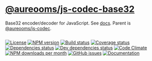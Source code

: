 [@aureooms/js-codec-base32](https://aureooms.github.io/js-codec-base32)
==

Base32 encoder/decoder for JavaScript.
See [docs](https://aureooms.github.io/js-codec-base32/index.html).
Parent is [@aureooms/js-codec](https://github.com/aureooms/js-codec).

```js
```

[![License](https://img.shields.io/github/license/aureooms/js-codec-base32.svg?style=flat)](https://raw.githubusercontent.com/aureooms/js-codec-base32/master/LICENSE)
[![NPM version](https://img.shields.io/npm/v/@aureooms/js-codec-base32.svg?style=flat)](https://www.npmjs.org/package/@aureooms/js-codec-base32)
[![Build status](https://img.shields.io/travis/aureooms/js-codec-base32.svg?style=flat)](https://travis-ci.org/aureooms/js-codec-base32)
[![Coverage status](https://img.shields.io/coveralls/aureooms/js-codec-base32.svg?style=flat)](https://coveralls.io/r/aureooms/js-codec-base32)
[![Dependencies status](https://img.shields.io/david/aureooms/js-codec-base32.svg?style=flat)](https://david-dm.org/aureooms/js-codec-base32)
[![Dev dependencies status](https://img.shields.io/david/dev/aureooms/js-codec-base32.svg?style=flat)](https://david-dm.org/aureooms/js-codec-base32?type=dev)
[![Code Climate](https://img.shields.io/codeclimate/github/aureooms/js-codec-base32.svg?style=flat)](https://codeclimate.com/github/aureooms/js-codec-base32)
[![NPM downloads per month](https://img.shields.io/npm/dm/@aureooms/js-codec-base32.svg?style=flat)](https://www.npmjs.org/package/@aureooms/js-codec-base32)
[![GitHub issues](https://img.shields.io/github/issues/aureooms/js-codec-base32.svg?style=flat)](https://github.com/aureooms/js-codec-base32/issues)
[![Documentation](https://aureooms.github.io/js-codec-base32/badge.svg)](https://aureooms.github.io/js-codec-base32/source.html)
